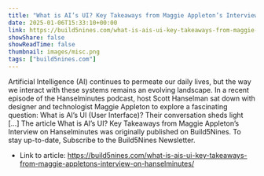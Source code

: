 ```yaml
---
title: "What is AI’s UI? Key Takeaways from Maggie Appleton’s Interview on Hanselminutes"
date: 2025-01-06T15:33:10+00:00
link: https://build5nines.com/what-is-ais-ui-key-takeaways-from-maggie-appletons-interview-on-hanselminutes/
showShare: false
showReadTime: false
thumbnail: images/misc.png
tags: ["build5nines.com"]
---
```

Artificial Intelligence (AI) continues to permeate our daily lives, but the way we interact with these systems remains an evolving landscape. In a recent episode of the Hanselminutes podcast, host Scott Hanselman sat down with designer and technologist Maggie Appleton to explore a fascinating question: What is AI’s UI (User Interface)? Their conversation sheds light […]
The article What is AI’s UI? Key Takeaways from Maggie Appleton’s Interview on Hanselminutes was originally published on Build5Nines. To stay up-to-date, Subscribe to the Build5Nines Newsletter.

- Link to article: https://build5nines.com/what-is-ais-ui-key-takeaways-from-maggie-appletons-interview-on-hanselminutes/
